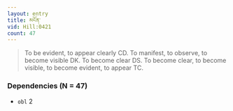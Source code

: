 ```yaml
---
layout: entry
title: མངོན་
vid: Hill:0421
count: 47
---
```

> To be evident, to appear clearly CD\. To manifest, to observe, to become visible DK\. To become clear DS\. To become clear, to become visible, to become evident, to appear TC\.


### Dependencies (N = 47)
* `obl` 2
